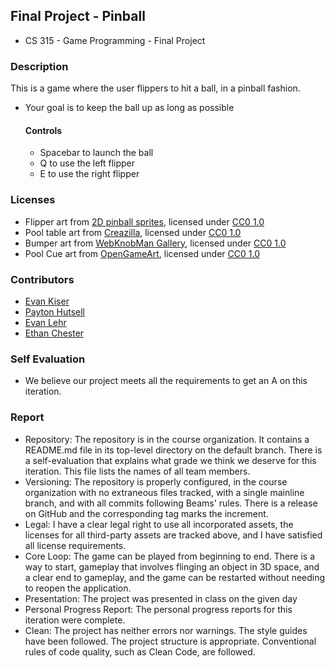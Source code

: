 ## Final Project - Pinball
- CS 315 - Game Programming - Final Project
  
### Description
This is a game where the user flippers to hit a ball, in a pinball fashion.
- Your goal is to keep the ball up as long as possible

  #### Controls
  - Spacebar to launch the ball
  - Q to use the left flipper
  - E to use the right flipper

### Licenses
- Flipper art from [2D pinball sprites](https://opengameart.org/content/2d-pinball-sprites), licensed under [CC0 1.0](https://creativecommons.org/publicdomain/zero/1.0/)
- Pool table art from [Creazilla](https://creazilla.com/media/clipart/27996/pool-table), licensed under [CC0 1.0](https://creativecommons.org/publicdomain/zero/1.0/)
- Bumper art from [WebKnobMan Gallery](https://www.g200kg.com/en/webknobman/gallery.php?m=p&p=914), licensed under [CC0 1.0](https://creativecommons.org/publicdomain/zero/1.0/)
- Pool Cue art from [OpenGameArt](https://opengameart.org/content/8-ball-pool-assets), licensed under [CC0 1.0](https://creativecommons.org/publicdomain/zero/1.0/)

### Contributors
- [Evan Kiser](https://github.com/evankiser01)
- [Payton Hutsell](https://github.com/paytonh13)
- [Evan Lehr](https://github.com/EMLehr)
- [Ethan Chester](https://github.com/Ethan-Chester)

### Self Evaluation
- We believe our project meets all the requirements to get an A on this iteration.

### Report
- Repository: The repository is in the course organization. It contains a README.md file in its top-level directory on the default branch. There is a self-evaluation that explains what grade we think we deserve for this iteration. This file lists the names of all team members.
- Versioning: The repository is properly configured, in the course organization with no extraneous files tracked, with a single mainline branch, and with all commits following Beams' rules. There is a release on GitHub and the corresponding tag marks the increment.
- Legal: I have a clear legal right to use all incorporated assets, the licenses for all third-party assets are tracked above, and I have satisfied all license requirements.
- Core Loop: The game can be played from beginning to end. There is a way to start, gameplay that involves flinging an object in 3D space, and a clear end to gameplay, and the game can be restarted without needing to reopen the application.
- Presentation: The project was presented in class on the given day
- Personal Progress Report: The personal progress reports for this iteration were complete.
- Clean: The project has neither errors nor warnings. The style guides have been followed. The project structure is appropriate. Conventional rules of code quality, such as Clean Code, are followed.
